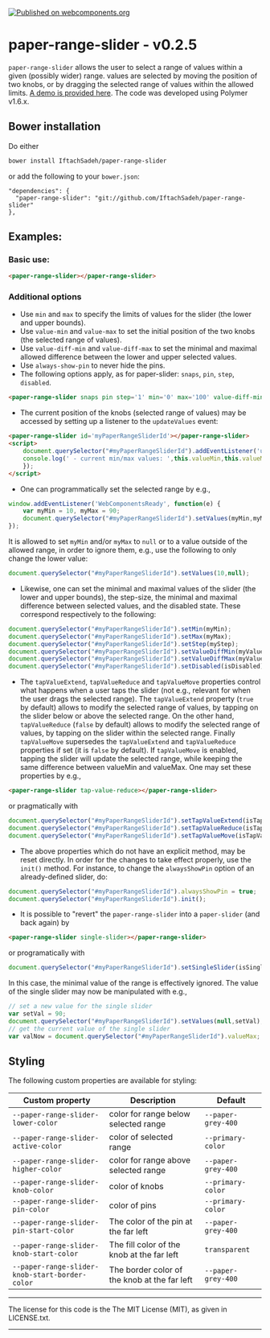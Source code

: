 [![Published on webcomponents.org](https://img.shields.io/badge/webcomponents.org-published-blue.svg)](https://www.webcomponents.org/element/IftachSadeh/paper-range-slider)

# paper-range-slider - v0.2.5

`paper-range-slider` allows the user to select a range of values within a given (possibly wider) range. values are selected by moving the position of two knobs, or by dragging the selected range of values within the allowed limits. [A demo is provided here](http://IftachSadeh.github.io/paper-range-slider/components/paper-range-slider/demo/). The code was developed using Polymer v1.6.x.

## Bower installation
Do either
```bash
bower install IftachSadeh/paper-range-slider
```
or add the following to your `bower.json`:
```
"dependencies": {
  "paper-range-slider": "git://github.com/IftachSadeh/paper-range-slider"
},
```

## Examples:

### Basic use:
<!--
```
<custom-element-demo>
  <template>
    <link rel="import" href="../paper-range-slider.html">
    <paper-range-slider></paper-range-slider>
  </template>
</custom-element-demo>
```
-->
```html
<paper-range-slider></paper-range-slider>
```

### Additional options

- Use `min` and `max` to specify the limits of values for the slider (the lower and upper bounds).
- Use `value-min` and `value-max` to set the initial position of the two knobs (the selected range of values).
- Use `value-diff-min` and `value-diff-max` to set the minimal and maximal allowed difference between the lower and upper selected values.
- Use `always-show-pin` to never hide the pins.
- The following options apply, as for paper-slider: `snaps`, `pin`, `step`, `disabled`.
<!--
```
<custom-element-demo>
  <template>
    <paper-range-slider snaps pin step='1' min='0' max='100' value-diff-min="10" value-diff-max="50" value-min='30' value-max='60'></paper-range-slider>
  </template>
</custom-element-demo>
```
-->
```html
<paper-range-slider snaps pin step='1' min='0' max='100' value-diff-min="10" value-diff-max="50" value-min='30' value-max='60'></paper-range-slider>
```

- The current position of the knobs (selected range of values) may be accessed by setting up a listener to the `updateValues` event:
```html
<paper-range-slider id='myPaperRangeSliderId'></paper-range-slider>
<script>
    document.querySelector("#myPaperRangeSliderId").addEventListener('updateValues', function (customEvent) {
    console.log(' - current min/max values: ',this.valueMin,this.valueMax)
    });
</script>
```

- One can programmatically set the selected range by e.g., 
```javascript
window.addEventListener('WebComponentsReady', function(e) {
    var myMin = 10, myMax = 90;
    document.querySelector("#myPaperRangeSliderId").setValues(myMin,myMax);
});
```
It is allowed to set `myMin` and/or `myMax` to `null` or to a value outside of the allowed range, in order to ignore them, e.g., use the following to only change the lower value:
```javascript
document.querySelector("#myPaperRangeSliderId").setValues(10,null);
```

- Likewise, one can set the minimal and maximal values of the slider (the lower and upper bounds), the step-size, the minimal and maximal difference between selected values, and the disabled state. These correspond respectively to the following:
```javascript
document.querySelector("#myPaperRangeSliderId").setMin(myMin);
document.querySelector("#myPaperRangeSliderId").setMax(myMax);
document.querySelector("#myPaperRangeSliderId").setStep(myStep);
document.querySelector("#myPaperRangeSliderId").setValueDiffMin(myValueDiffMin);
document.querySelector("#myPaperRangeSliderId").setValueDiffMax(myValueDiffMax);
document.querySelector("#myPaperRangeSliderId").setDisabled(isDisabled);
```

- The `tapValueExtend`, `tapValueReduce` and `tapValueMove` properties control what happens when a user taps the slider (not e.g., relevant for when the user drags the selected range). The `tapValueExtend` property (`true` by default) allows to modify the selected range of values, by tapping on the slider below or above the selected range. On the other hand, `tapValueReduce` (`false` by default) allows to modify the selected range of values, by tapping on the slider within the selected range. Finally `tapValueMove` supersedes the `tapValueExtend` and `tapValueReduce` properties if set (it is `false` by default). If `tapValueMove` is enabled, tapping the slider will update the selected range, while keeping the same difference between valueMin and valueMax. One may set these properties by e.g.,
```html
<paper-range-slider tap-value-reduce></paper-range-slider>
```
or pragmatically with
```javascript
document.querySelector("#myPaperRangeSliderId").setTapValueExtend(isTapValueExtend);
document.querySelector("#myPaperRangeSliderId").setTapValueReduce(isTapValueReduce);
document.querySelector("#myPaperRangeSliderId").setTapValueMove(isTapValueMove);
```

- The above properties which do not have an explicit method, may be reset directly. In order for the changes to take effect properly, use the `init()` method. For instance, to change the `alwaysShowPin` option of an already-defined slider, do:
```javascript
document.querySelector("#myPaperRangeSliderId").alwaysShowPin = true;
document.querySelector("#myPaperRangeSliderId").init();
```

- It is possible to "revert" the `paper-range-slider` into a `paper-slider` (and back again) by
```html
<paper-range-slider single-slider></paper-range-slider>
```
or programatically with
```javascript
document.querySelector("#myPaperRangeSliderId").setSingleSlider(isSingleSlider);
```
In this case, the minimal value of the range is effectively ignored. The value of the single slider may now be manipulated with e.g.,
```javascript
// set a new value for the single slider
var setVal = 90;
document.querySelector("#myPaperRangeSliderId").setValues(null,setVal);
// get the current value of the single slider
var valNow = document.querySelector("#myPaperRangeSliderId").valueMax;
```


## Styling

The following custom properties are available for styling:

Custom property | Description | Default
----------------|-------------|----------
`--paper-range-slider-lower-color` | color for range below selected range | `--paper-grey-400`
`--paper-range-slider-active-color` | color of selected range | `--primary-color`
`--paper-range-slider-higher-color` | color for range above selected range | `--paper-grey-400`
`--paper-range-slider-knob-color` | color of knobs | `--primary-color`
`--paper-range-slider-pin-color` | color of pins | `--primary-color`
`--paper-range-slider-pin-start-color` | The color of the pin at the far left | `--paper-grey-400`
`--paper-range-slider-knob-start-color` | The fill color of the knob at the far left | `transparent`
`--paper-range-slider-knob-start-border-color` | The border color of the knob at the far left | `--paper-grey-400`



---

The license for this code is the The MIT License (MIT), as given in LICENSE.txt.

---
